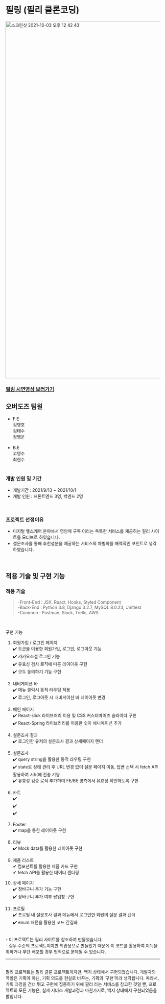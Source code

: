 # 필링 (필리 클론코딩)
<img width="1166" alt="스크린샷 2021-10-03 오후 12 42 43" src="https://user-images.githubusercontent.com/79790476/135738706-67514425-3f53-4427-8a0b-4d13d9531b4c.png">

### <a href="https://www.youtube.com/watch?v=n1NpDX8b3RY&ab_channel=%EA%B9%80%EC%98%81%ED%98%B8">필링 시연영상 보러가기</a>
## 오버도즈 팀원

- F.E<br>
  김영호<br>
  김태수<br>
  정행운<br>
  <br>
- B.E<br>
  고영수<br>
  최현수<br>
  <br>

### 개발 인원 및 기간

- 개발기간 : 2021/9/13 ~ 2021/10/1
- 개발 인원 : 프론트엔드 3명, 백엔드 2명

<br>

### 프로젝트 선정이유

- 디지털 헬스케어 분야에서 영양제 구독 이라는 독특한 서비스를 제공하는 필리 사이트를 모티브로 하였습니다. 
- 설문조사를 통해 추천성분을 제공하는 서비스의 차별화를 매력적인 포인트로 생각하였습니다.

<br>

## 적용 기술 및 구현 기능

### 적용 기술

> -Front-End : JSX, React, Hooks, Styled Component<br>
> -Back-End : Python 3.8, Django 3.2.7, MySQL 8.0.23, Unittest<br>
> -Common : Postman, Slack, Trello, AWS

<br>

구현 기능

1. 회원가입 / 로그인 페이지<br>
✔️ 토큰을 이용한 회원가입, 로그인, 로그아웃 기능<br>
✔️ 카카오소셜 로그인 기능<br>
✔️ 유효성 검사 로직에 따른 레이아웃 구현<br>
✔️ 모두 동의하기 기능 구현<br>

2. 내비게이션 바<br>
✔️ 메뉴 클릭시 동적 라우팅 적용<br>
✔️ 로그인, 로그아웃 시 내비게이션 바 레이아웃 변경<br>

3. 메인 페이지<br>
✔️ React-slick 라이브러리 이용 및 CSS 커스터마이즈 슬라이더 구현<br>
✔️ React-Spring 라이브러리를 이용한 숫자 애니메이션 추가<br>

4. 설문조사 결과<br>
✔️ 로그인한 유저의 설문조사 결과 상세페이지 렌더<br>

5. 설문조사<br>
✔️ query string을 활용한 동적 라우팅 구현<br>
✔️ state로 상태 관리 후 URL 변경 없이 설문 페이지 이동, 답변 선택 시 fetch API 활용하여 서버에 전송 기능<br>
✔️ 유효성 검증 로직 추가하여 FE/BE 양측에서 유효성 확인하도록 구현<br>


6. 카트<br>
✔️ <br>
✔️<br>
✔️<br>

7. Footer <br>
✔️ map을 통한 레이아웃 구현 <br>

8. 리뷰<br>
✔️ Mock data를 활용한 레이아웃 구현 <br>

9. 제품 리스트<br>
✔ 컴포넌트를 활용한 제품 카드 구현 <br>
✔ fetch API를 활용한 데이터 렌더링 <br>

10. 상세 페이지<br>
✔️ 장바구니 추가 기능 구현 <br>
✔️ 장바구니 추가 여부 팝업창 구현 <br>

11. 프로필<br>
✔️ 프로필 내 설문조사 결과 메뉴에서 로그인한 회원의 설문 결과 렌더 <br>
✔️ enum 패턴을 활용한 코드 간결화 <br>

<br>
- 이 프로젝트는 필리 사이트를 참조하여 만들었습니다.
<br>
- 실무 수준의 프로젝트이지만 학습용으로 만들었기 때문에 이 코드를 활용하여 이득을 취하거나 무단 배포할 경우 법적으로 문제될 수 있습니다.

<hr />
<br>
필리 프로젝트는 필리 클론 프로젝트이지만, 백지 상태에서 구현되었습니다. 개발자의 역할은 기획이 아닌, 기획 의도를 현실로 바꾸는, 기획의 ‘구현’이라 생각합니다. 따라서, 기획 과정을 건너 뛰고 구현에 집중하기 위해 필리 라는 서비스를 참고한 것일 뿐, 프로젝트의 모든 기능은, 실제 서비스 개발과정과 마찬가지로, 백지 상태에서 구현되었음을 밝힙니다.

